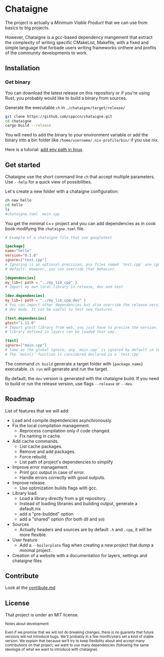 # Chataigne

The project is actually a _Minimum Viable Product_ that we can use from basics to big projects.

However, Chataigne is a _gcc_-based dependency mangement that extract the
complexity of writing specific CMakeList, Makefile, with a fixed and simple
language that forbade users writing frameworks onthere and profits of the
community developments to work.

## Installation

### Get binary

You can download the latest release on this repository or if you're using Rust,
you probably would like to build a binary from sources.

Generate the executable `ch` in `./chataigne/target/release/`
```bash
git clone https://github.com/cppccn/chataigne.git
cd chataigne
cargo build --release
```

You will need to add the binary to your environment variable or add the binary
into a bin folder like `/home/username/.nix-profile/bin/` if you use nix.

Here is a tutorial: [add env path in linux](https://www.baeldung.com/linux/path-variable).

## Get started

Chataigne use the short command line `ch` that accept multiple parameters.
Use `--help` for a quick view of possibilities.

Let's create a new folder with a chataigne configuration:

```bash
ch new hello
cd hello
ls
#chataigne.toml  main.cpp
```

You get the minimal c++ project and you can add dependencies as in cook book
modifying the `chataigne.toml` file.

```toml
# Example of a chataigne file that use googletest

[package]
name="hello"
version="0.1.0"
ignore=["test.cpp"]
# Ignoring is an optional precision, any files named `test.cpp` are ignored by
# default. However, you can override that behavior.

[dependencies]
my_lib={ path = "../my_lib_cpp" }
# Import my own local library in release, dev and test

[dev.dependencies]
my_lib={ path = "../my_lib_cpp_dev" }
# You can import other dependencies but also override the release version in
# dev mode. It can be useful to test new features.

[test.dependencies]
gtest="1.11.0"
# Import gtest library from web, you just have to precise the version. Any
# library defined in layers can be loaded that way.

[test]
ignore=["main.cpp"]
# Same as the global ignore, any `main.cpp` is ignored by default in test mode.
# The `main()` function is considered declared in a `test.cpp`

```

The command `ch build` generate a target folder with `{package.name}`
executable. `ch run` will generate and run the target.

By default, the `dev` version is generated with the chataigne build. If you
need to build or run the release version, use flags `--release` or `--dev`.

## Roadmap

List of features that we will add:

- Load and compile dependencies asynchronously.
- Fix the local compilation management.
  - Reprocess compilation only if code changed.
  - Fix naming in cache.
- Add cache commands.
  - List cache packages.
  - Remove and add packages.
  - Force rebuild.
  - List path of project's dependencies to simplify 
- Improve error management.
  - Print gcc output in case of error.
  - Handle errors correctly with good outputs.
- Improve release.
  - Use optimization builds flags with gcc.
- Library load.
  - Load a library directly from a git repository.
  - Instead of loading libraries and building output, generate a default.nix
  - add a "pre-builded" option
  - add a "shared" option (for both dll and so)
- Sources
  - Actually headers and sources are by default `.h` and `.cpp`, it will be
    more flexible.
- User feature
  - Add a `--boilerplate` flag when creating a new project that dump a minimal
    project.
- Creation of a website with a documentation for layers, settings and chataigne files

## Contribute

Look at the [contibute.md](CONTRIBUTE.md)

## License

That project is under an MIT license.

<small>
Notes about development:

Even if we promise that we will not do breaking changes, there is no guaranty
that future versions will not introduce bugs. We'll probably in a few
month/years set a kind of stable version. We explain that because we'll try to keep
flexibility about and accept many contributions on that project, we want to use many
dependencies (following the same ideologie of what we want to introduce with
chataigne).
</small>